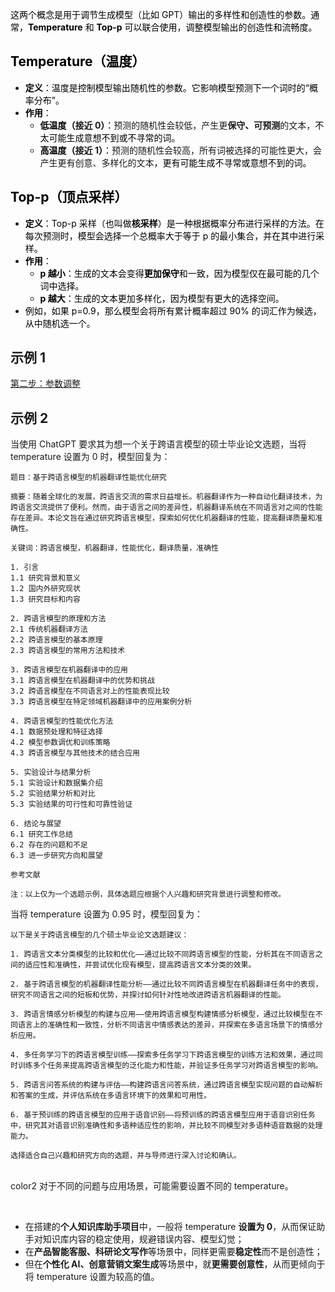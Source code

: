 <font style="color:rgb(0, 0, 0);">这两个概念是用于调节生成模型（比如 GPT）输出的多样性和创造性的参数。通常，</font>**<font style="color:rgb(0, 0, 0);">Temperature</font>**<font style="color:rgb(0, 0, 0);"> 和 </font>**<font style="color:rgb(0, 0, 0);">Top-p</font>**<font style="color:rgb(0, 0, 0);"> 可以联合使用，调整模型输出的创造性和流畅度。</font>

## <font style="color:rgb(0, 0, 0);">Temperature（温度）</font>
+ **<font style="color:rgb(0, 0, 0);">定义</font>**<font style="color:rgb(0, 0, 0);">：温度是控制模型输出随机性的参数。它影响模型预测下一个词时的“概率分布”。</font>
+ **<font style="color:rgb(0, 0, 0);">作用</font>**<font style="color:rgb(0, 0, 0);">：</font>
    - **<font style="color:rgb(0, 0, 0);">低温度（</font>****接近 0****<font style="color:rgb(0, 0, 0);">）</font>**<font style="color:rgb(0, 0, 0);">：</font>预测的随机性会较低，产生更**保守、可预测**的文本，<font style="color:rgb(0, 0, 0);">不太可能生成意想不到或不寻常的词。</font>
    - **<font style="color:rgb(0, 0, 0);">高温度（</font>****接近 1****<font style="color:rgb(0, 0, 0);">）</font>**<font style="color:rgb(0, 0, 0);">：</font>预测的随机性会较高，所有词被选择的可能性更大，会产生更有创意、多样化的文本<font style="color:rgb(0, 0, 0);">，更有可能生成不寻常或意想不到的词。</font>

## <font style="color:rgb(0, 0, 0);">Top-p（顶点采样）</font>
+ **<font style="color:rgb(0, 0, 0);">定义</font>**<font style="color:rgb(0, 0, 0);">：Top-p 采样（也叫做</font>**<font style="color:rgb(0, 0, 0);">核采样</font>**<font style="color:rgb(0, 0, 0);">）是一种根据概率分布进行采样的方法。在每次预测时，模型会选择一个总概率大于等于 p 的最小集合，并在其中进行采样。</font>
+ **<font style="color:rgb(0, 0, 0);">作用</font>**<font style="color:rgb(0, 0, 0);">：</font>
    - **<font style="color:rgb(0, 0, 0);">p 越小</font>**<font style="color:rgb(0, 0, 0);">：生成的文本会变得</font>**<font style="color:rgb(0, 0, 0);">更加保守</font>**<font style="color:rgb(0, 0, 0);">和一致，因为模型仅在最可能的几个词中选择。</font>
    - **<font style="color:rgb(0, 0, 0);">p 越大</font>**<font style="color:rgb(0, 0, 0);">：生成的文本更加多样化，因为模型有更大的选择空间。</font>
+ <font style="color:rgb(0, 0, 0);">例如，如果 p=0.9，那么模型会将所有累计概率超过 90% 的词汇作为候选，从中随机选一个。</font>

##  示例 1
[第二步：参数调整](https://www.yuque.com/qiaokate/su87gb/num7da5sb4xg7iri)

## 示例 2
 当使用 ChatGPT 要求其为想一个关于跨语言模型的硕士毕业论文选题，当将 temperature 设置为 0 时，模型回复为：

```properties
题目：基于跨语言模型的机器翻译性能优化研究

摘要：随着全球化的发展，跨语言交流的需求日益增长。机器翻译作为一种自动化翻译技术，为跨语言交流提供了便利。然而，由于语言之间的差异性，机器翻译系统在不同语言对之间的性能存在差异。本论文旨在通过研究跨语言模型，探索如何优化机器翻译的性能，提高翻译质量和准确性。

关键词：跨语言模型，机器翻译，性能优化，翻译质量，准确性

1. 引言
1.1 研究背景和意义
1.2 国内外研究现状
1.3 研究目标和内容

2. 跨语言模型的原理和方法
2.1 传统机器翻译方法
2.2 跨语言模型的基本原理
2.3 跨语言模型的常用方法和技术

3. 跨语言模型在机器翻译中的应用
3.1 跨语言模型在机器翻译中的优势和挑战
3.2 跨语言模型在不同语言对上的性能表现比较
3.3 跨语言模型在特定领域机器翻译中的应用案例分析

4. 跨语言模型的性能优化方法
4.1 数据预处理和特征选择
4.2 模型参数调优和训练策略
4.3 跨语言模型与其他技术的结合应用

5. 实验设计与结果分析
5.1 实验设计和数据集介绍
5.2 实验结果分析和对比
5.3 实验结果的可行性和可靠性验证

6. 结论与展望
6.1 研究工作总结
6.2 存在的问题和不足
6.3 进一步研究方向和展望

参考文献

注：以上仅为一个选题示例，具体选题应根据个人兴趣和研究背景进行调整和修改。
```

当将 temperature 设置为 0.95 时，模型回复为：

```properties
以下是关于跨语言模型的几个硕士毕业论文选题建议：

1. 跨语言文本分类模型的比较和优化——通过比较不同跨语言模型的性能，分析其在不同语言之间的适应性和准确性，并尝试优化现有模型，提高跨语言文本分类的效果。

2. 基于跨语言模型的机器翻译性能分析——通过比较不同跨语言模型在机器翻译任务中的表现，研究不同语言之间的短板和优势，并探讨如何针对性地改进跨语言机器翻译的性能。

3. 跨语言情感分析模型的构建与应用——使用跨语言模型构建情感分析模型，通过比较模型在不同语言上的准确性和一致性，分析不同语言中情感表达的差异，并探索在多语言场景下的情感分析应用。

4. 多任务学习下的跨语言模型训练——探索多任务学习下跨语言模型的训练方法和效果，通过同时训练多个任务来提高跨语言模型的泛化能力和性能，并验证多任务学习对跨语言模型的影响。

5. 跨语言问答系统的构建与评估——构建跨语言问答系统，通过跨语言模型实现问题的自动解析和答案的生成，并评估系统在多语言环境下的效果和可用性。

6. 基于预训练的跨语言模型的应用于语音识别——将预训练的跨语言模型应用于语音识别任务中，研究其对语音识别准确性和多语种适应性的影响，并比较不同模型对多语种语音数据的处理能力。

选择适合自己兴趣和研究方向的选题，并与导师进行深入讨论和确认。
```

<br/>color2
对于不同的问题与应用场景，可能需要设置不同的 temperature。

<br/>

+ 在搭建的**个人知识库助手项目**中，一般将 temperature **设置为 0**，从而保证助手对知识库内容的稳定使用，规避错误内容、模型幻觉；
+ 在**产品智能客服、科研论文写作**等场景中，同样更需要**稳定性**而不是创造性；
+ 但在**个性化 AI、创意营销文案生成**等场景中，就**更需要创意性**，从而更倾向于将 temperature 设置为较高的值。



